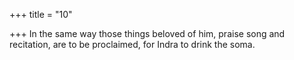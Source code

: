 +++
title = "10"

+++
In the same way those things beloved of him, praise song and
recitation, are to be proclaimed,
for Indra to drink the soma.